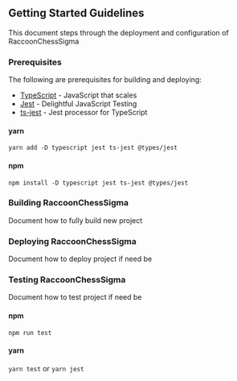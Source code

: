## Getting Started Guidelines

This document steps through the deployment and configuration of RaccoonChessSigma

### Prerequisites

The following are prerequisites for building and deploying:

- [TypeScript](https://www.typescriptlang.org/) - JavaScript that scales
- [Jest](https://jestjs.io/) - Delightful JavaScript Testing
- [ts-jest](https://kulshekhar.github.io/ts-jest) - Jest processor for TypeScript

#### yarn

`yarn add -D typescript jest ts-jest @types/jest`

#### npm

`npm install -D typescript jest ts-jest @types/jest`

### Building RaccoonChessSigma

Document how to fully build new project

### Deploying RaccoonChessSigma

Document how to deploy project if need be

### Testing RaccoonChessSigma

Document how to test project if need be

#### npm

`npm run test`

#### yarn

`yarn test` or `yarn jest`
